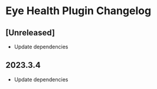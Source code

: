 <!-- Keep a Changelog guide -> https://keepachangelog.com -->

# Eye Health Plugin Changelog

## [Unreleased]
- Update dependencies

## 2023.3.4
- Update dependencies
